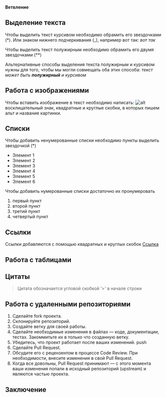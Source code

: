**Ветвление**

## Выделение текста

Чтобы выделить текст курсивом необходимо обрамить его звездочками (*). Или знаком нижнего подчеркивания (_), например вот так: _вот так_

Чтобы выделить текст полужирным необходимо обрамить его двумя звездочками (**)

Альтернативные способы выделения текста полужирным и курсивом нужны для того, чтобы мы могли совмещать оба этих способа: _текст может быть **полужирный** и курсивом_

## Работа с изображениями

Чтобы вставить изображение в текст необходимо написать:
![alt](kosmos.jpg) восклицательный знак, квадратные и круглые скобки, в которых пишем альт и название картинки.

## Списки

Чтобы добавить ненумерованные списки необходимо пункты выделить звездочкой (*)
* Элемент 1
* Элемент 2
* Элемент 3
* Элемент 4
* Элемент 5
* Элемент 6


Чтобы добавить нумерованные списки достаточно их пронумеровать

1. первый пункт
2. второй пункт
3. третий пункт
4. четвертый пункт


## Ссылки

Ссылки добавляются с помощью квадратных и круглых скобок [Ссылка](https://na4kolecax.ru)

## Работа с таблицами

## Цитаты

>Цитата обозначается угловой скобкой '>' в начале строки

## Работа с удаленными репозиториями

1. Сделайте fork проекта.
2. Склонируйте репозиторий.
3. Создайте ветку для своей работы.
4. Сделайте необходимые изменения в файлах — коде, документации, тестах. Закоммитьте их в только что созданную ветку.
5. Убедитесь, что проект работает после ваших изменений.
push
6. Сделайте Pull Request.
7. Обсудите его с рецензентом в процессе Code Review. При необходимости, внесите изменения в свой Pull Request.
8. Когда все довольны, Pull Request принимают — с этого момента ваши изменения попали в исходный репозиторий (upstream) и являются частью проекта.

## Заключение